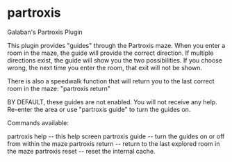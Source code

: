 # partroxis
Galaban's Partroxis Plugin

This plugin provides "guides" through the Partroxis maze.  When you enter a
room in the maze, the guide will provide the correct direction.  If multiple
directions exist, the guide will show you the two possibilities.  If you choose
wrong, the next time you enter the room, that exit will not be shown.

There is also a speedwalk function that will return you to the last correct
room in the maze:  "partroxis return"

   BY DEFAULT, these guides are not enabled. You will not receive any help.
Re-enter the area or use "partroxis guide" to turn the guides on.

Commands available:

partroxis help        -- this help screen
partroxis guide       -- turn the guides on or off from within the maze
partroxis return      -- return to the last explored room in the maze
partroxis reset       -- reset the internal cache.
